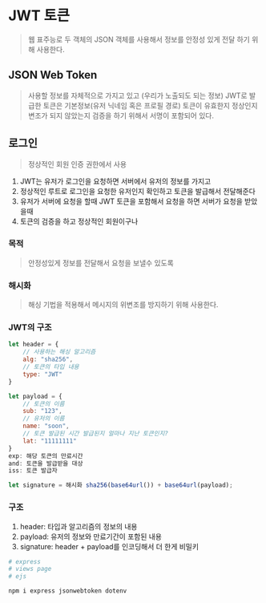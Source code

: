 # JWT 토큰
> 웹 표주능로 두 객체의 JSON 객체를 사용해서 정보를 안정성 있게 전달 하기 위해 사용한다.

## JSON Web Token
> 사용할 정보를 자체적으로 가지고 있고 (우리가 노출되도 되는 정보)
> JWT로 발급한 토큰은 기본정보(유저 닉네임 혹은 프로필 경로)
> 토큰이 유효한지 정상인지 변조가 되지 않았는지 검증을 하기 위해서 서명이 포함되어 있다.

## 로그인
> 정상적인 회원 인증 권한에서 사용

1. JWT는 유저가 로그인을 요청하면 서버에서 유저의 정보를 가지고 
2. 정상적인 루트로 로그인을 요청한 유저인지 확인하고 토큰을 발급해서 전달해준다
3. 유저가 서버에 요청을 할때 JWT 토큰을 포함해서 요청을 하면 서버가 요청을 받았을때 
4. 토큰의 검증을 하고 정상적인 회원이구나 

### 목적
> 안정성있게 정보를 전달해서 요청을 보낼수 있도록


### 해시화
> 해싱 기법을 적용해서 메시지의 위변조를 방지하기 위해 사용한다.

### JWT의 구조

```js
let header = {
    // 사용하는 해싱 알고리즘
    alg: "sha256",
    // 토큰의 타입 내용
    type: "JWT"
}

let payload = {
    // 토큰의 이름
    sub: "123",
    // 유저의 이름
    name: "soon",
    // 토큰 발급된 시간 발급된지 얼마나 지난 토큰인지?
    lat: "11111111"
}
exp: 해당 토큰의 만료시간
and: 토큰을 발급받을 대상
iss: 토큰 발급자

let signature = 해시화 sha256(base64url()) + base64url(payload);
```

### 구조
1. header: 타입과 알고리즘의 정보의 내용
2. payload: 유저의 정보와 만료기간이 포함된 내용
3. signature: header + payload를 인코딩해서 더 한게 비밀키

```sh
# express
# views page
# ejs

npm i express jsonwebtoken dotenv
```